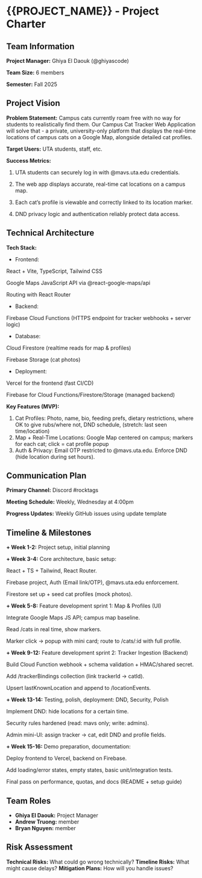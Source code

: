 # {{PROJECT_NAME}} - Project Charter

## Team Information
**Project Manager:** Ghiya El Daouk (@ghiyascode)

**Team Size:** 6 members

**Semester:** Fall 2025

## Project Vision
**Problem Statement:** Campus cats currently roam free with no way for students to realistically find them. Our Campus Cat Tracker Web Application will solve that - a private, university-only platform that displays the real-time locations of campus cats on a Google Map, alongside detailed cat profiles.

**Target Users:** UTA students, staff, etc.

**Success Metrics:**
1. UTA students can securely log in with @mavs.uta.edu credentials.

2. The web app displays accurate, real-time cat locations on a campus map.

3. Each cat’s profile is viewable and correctly linked to its location marker.

4. DND privacy logic and authentication reliably protect data access.

## Technical Architecture
**Tech Stack:**
- Frontend:
  
React + Vite, TypeScript, Tailwind CSS

Google Maps JavaScript API via @react-google-maps/api

Routing with React Router

- Backend:
  
Firebase Cloud Functions (HTTPS endpoint for tracker webhooks + server logic)

- Database:
  
Cloud Firestore (realtime reads for map & profiles)

Firebase Storage (cat photos)

- Deployment:
  
Vercel for the frontend (fast CI/CD)

Firebase for Cloud Functions/Firestore/Storage (managed backend)

**Key Features (MVP):**
1. Cat Profiles: Photo, name, bio, feeding prefs, dietary restrictions, where OK to give rubs/where not, DND schedule, (stretch: last seen time/location)
2. Map + Real-Time Locations: Google Map centered on campus; markers for each cat; click = cat profile popup 
3. Auth & Privacy: Email OTP restricted to @mavs.uta.edu. Enforce DND (hide location during set hours).

## Communication Plan
**Primary Channel:** Discord #rocktags

**Meeting Schedule:** Weekly, Wednesday at 4:00pm

**Progress Updates:** Weekly GitHub issues using update template

## Timeline & Milestones
**+ Week 1-2:** Project setup, initial planning

**+ Week 3-4:** Core architecture, basic setup: 

React + TS + Tailwind, React Router.

Firebase project, Auth (Email link/OTP), @mavs.uta.edu enforcement.

Firestore set up + seed cat profiles (mock photos).

**+ Week 5-8:** Feature development sprint 1: Map & Profiles (UI)

Integrate Google Maps JS API; campus map baseline.

Read /cats in real time, show markers.

Marker click → popup with mini card; route to /cats/:id with full profile.

**+ Week 9-12:** Feature development sprint 2: Tracker Ingestion (Backend)

Build Cloud Function webhook + schema validation + HMAC/shared secret.

Add /trackerBindings collection (link trackerId → catId).

Upsert lastKnownLocation and append to /locationEvents.

**+ Week 13-14:** Testing, polish, deployment: DND, Security, Polish

Implement DND: hide locations for a certain time.

Security rules hardened (read: mavs only; write: admins).

Admin mini-UI: assign tracker → cat, edit DND and profile fields.

**+ Week 15-16:** Demo preparation, documentation: 

Deploy frontend to Vercel, backend on Firebase.

Add loading/error states, empty states, basic unit/integration tests.

Final pass on performance, quotas, and docs (README + setup guide)

## Team Roles
- **Ghiya El Daouk:** Project Manager
- **Andrew Truong:** member
- **Bryan Nguyen:** member

## Risk Assessment
**Technical Risks:** What could go wrong technically?
**Timeline Risks:** What might cause delays?
**Mitigation Plans:** How will you handle issues?
